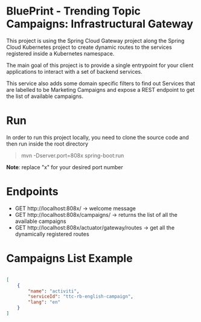 # BluePrint - Trending Topic Campaigns: Infrastructural Gateway
This project is using the Spring Cloud Gateway project along the Spring Cloud Kubernetes project to create dynamic routes
to the services registered inside a Kubernetes namespace. 

The main goal of this project is to provide a single entrypoint for your client applications to interact with a set of backend services.

This service also adds some domain specific filters to find out Services that are labelled to be Marketing Campaigns and 
expose a REST endpoint to get the list of available campaigns.  

# Run

In order to run this project locally, you need to clone the source code and then run inside the root directory

> mvn -Dserver.port=808x spring-boot:run

**Note**: replace "x" for your desired port number


# Endpoints
- GET http://localhost:808x/ -> welcome message
- GET http://localhost:808x/campaigns/ -> returns the list of all the available campaigns
- GET http://localhost:808x/actuator/gateway/routes -> get all the dynamically registered routes

# Campaigns List Example
```json

[
    {
        "name": "activiti",
        "serviceId": "ttc-rb-english-campaign",
        "lang": "en"
    }
]
```


